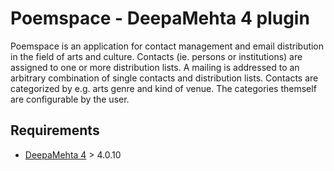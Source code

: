 # Poemspace - DeepaMehta 4 plugin

Poemspace is an application for contact management and email distribution
in the field of arts and culture. Contacts (ie. persons or institutions)
are assigned to one or more distribution lists. A mailing is addressed to an
arbitrary combination of single contacts and distribution lists.
Contacts are categorized by e.g. arts genre and kind of venue.
The categories themself are configurable by the user.

## Requirements

  * [DeepaMehta 4](http://github.com/jri/deepamehta) > 4.0.10
